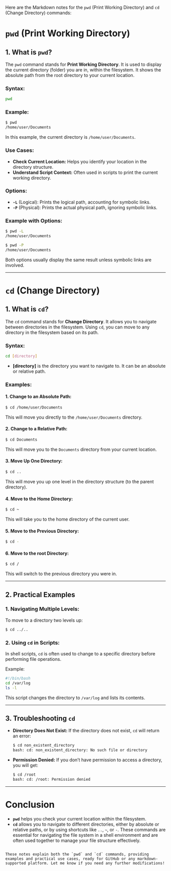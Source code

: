Here are the Markdown notes for the `pwd` (Print Working Directory) and `cd` (Change Directory) commands:

# `pwd` (Print Working Directory)

## 1. What is `pwd`?

The `pwd` command stands for **Print Working Directory**. It is used to display the current directory (folder) you are in, within the filesystem. It shows the absolute path from the root directory to your current location.

### Syntax:
```bash
pwd
```

### Example:
```bash
$ pwd
/home/user/Documents
```
In this example, the current directory is `/home/user/Documents`.

### Use Cases:
- **Check Current Location:** Helps you identify your location in the directory structure.
- **Understand Script Context:** Often used in scripts to print the current working directory.

### Options:
- **`-L`** (Logical): Prints the logical path, accounting for symbolic links.
- **`-P`** (Physical): Prints the actual physical path, ignoring symbolic links.

### Example with Options:
```bash
$ pwd -L
/home/user/Documents
```

```bash
$ pwd -P
/home/user/Documents
```
Both options usually display the same result unless symbolic links are involved.

---

# `cd` (Change Directory)

## 1. What is `cd`?

The `cd` command stands for **Change Directory**. It allows you to navigate between directories in the filesystem. Using `cd`, you can move to any directory in the filesystem based on its path.

### Syntax:
```bash
cd [directory]
```
- **[directory]** is the directory you want to navigate to. It can be an absolute or relative path.

### Examples:

#### 1. **Change to an Absolute Path:**
```bash
$ cd /home/user/Documents
```
This will move you directly to the `/home/user/Documents` directory.

#### 2. **Change to a Relative Path:**
```bash
$ cd Documents
```
This will move you to the `Documents` directory from your current location.

#### 3. **Move Up One Directory:**
```bash
$ cd ..
```
This will move you up one level in the directory structure (to the parent directory).

#### 4. **Move to the Home Directory:**
```bash
$ cd ~
```
This will take you to the home directory of the current user.

#### 5. **Move to the Previous Directory:**
```bash
$ cd -
```

#### 6. **Move to the root Directory:**
```bash
$ cd /
```
This will switch to the previous directory you were in.

---

## 2. Practical Examples

### 1. **Navigating Multiple Levels:**
To move to a directory two levels up:
```bash
$ cd ../..
```

### 2. **Using `cd` in Scripts:**
In shell scripts, `cd` is often used to change to a specific directory before performing file operations.

Example:
```bash
#!/bin/bash
cd /var/log
ls -l
```
This script changes the directory to `/var/log` and lists its contents.

---

## 3. Troubleshooting `cd`

- **Directory Does Not Exist:**
  If the directory does not exist, `cd` will return an error:
  ```bash
  $ cd non_existent_directory
  bash: cd: non_existent_directory: No such file or directory
  ```
- **Permission Denied:**
  If you don’t have permission to access a directory, you will get:
  ```bash
  $ cd /root
  bash: cd: /root: Permission denied
  ```

---

# Conclusion

- **`pwd`** helps you check your current location within the filesystem.
- **`cd`** allows you to navigate to different directories, either by absolute or relative paths, or by using shortcuts like `..`, `~`, or `-`.
These commands are essential for navigating the file system in a shell environment and are often used together to manage your file structure effectively.
```

These notes explain both the `pwd` and `cd` commands, providing examples and practical use cases, ready for GitHub or any markdown-supported platform. Let me know if you need any further modifications!
